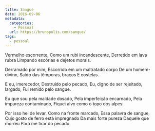 ```yaml
---
title: Sangue
date: 2016-09-06
metadata:
  categories:
    - Pessoal
  url: https://brunopulis.com/sangue/
tags:
  - pessoal
---
```


Vermelho escorrente,
Como um rubi incandescente,
Derretido em lava rubra
Limpando escórias e dejetos morais.

Derramado por mim,
Escorrido em um maltratado corpo
De um homem-divino,
Saído das têmporas, braços
E costelas.

E eu, imerecedor,
Destruído pelo pecado,
Eu, digno de ser rejeitado, largado,
Fui remido pelo sangue.

Eu que sou pela maldade dosado,
Pela imperfeição encarnado,
Pela impureza contaminado,
Fiquei alvo como o topo dos alpes.

Por isso hei de levar,
Como na fronte marcado,
Essa palavra de sangue,
Cujo gosto de ferro está impregnado
Da mais forte pureza
Daquele que morreu
Para me tirar do pecado.
